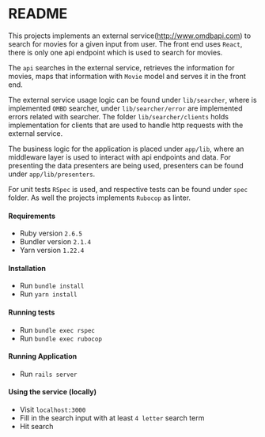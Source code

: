 # README

This projects implements an external service(http://www.omdbapi.com) to search for movies for a given input from user. The front end uses `React`, there is only one api endpoint which is used to search for movies. 

The `api` searches in the external service, retrieves the information for movies, maps that information with `Movie` model and serves it in the front end.

The external service usage logic can be found under `lib/searcher`, where is implemented `OMBD` searcher, under `lib/searcher/error` are implemented errors related with searcher. The folder `lib/searcher/clients` holds implementation for clients that are used to handle http requests with the external service.

The business logic for the application is placed under `app/lib`, where an middleware layer is used to interact with api endpoints and data. For presenting the data presenters are being used, presenters can be found under `app/lib/presenters`.

For unit tests `RSpec` is used, and respective tests can be found under `spec` folder. As well the projects implements `Rubocop` as linter. 

#### Requirements
* Ruby version `2.6.5`
* Bundler version `2.1.4`
* Yarn version `1.22.4`

#### Installation
* Run `bundle install`
* Run `yarn install`

#### Running tests
* Run `bundle exec rspec`
* Run `bundle exec rubocop`

#### Running Application
* Run `rails server`

#### Using the service (locally)
* Visit `localhost:3000`
* Fill in the search input with at least `4 letter` search term
* Hit search
